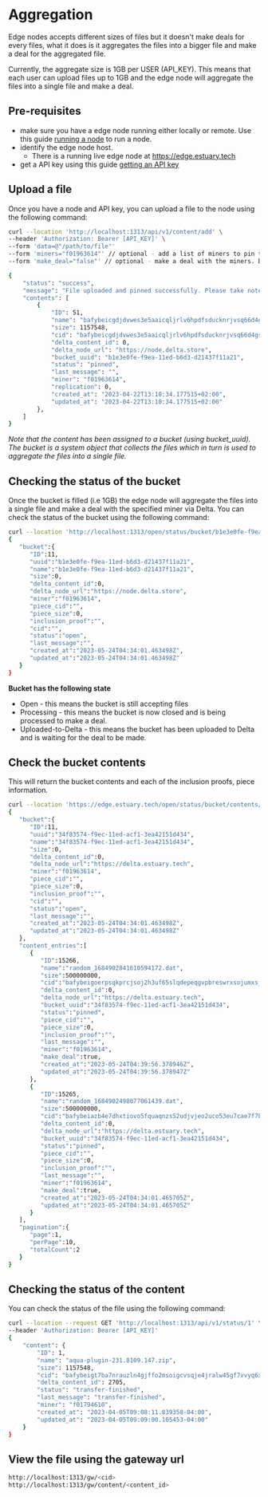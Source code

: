 # Aggregation

Edge nodes accepts different sizes of files but it doesn't make deals for every files, what it does is it aggregates the files into a bigger file and make a deal for the aggregated file.

Currently, the aggregate size is 1GB per USER (API_KEY). This means that each user can upload files up to 1GB and the edge node will aggregate the files into a single file and make a deal.

## Pre-requisites
- make sure you have a edge node running either locally or remote. Use this guide [running a node](running_node.md) to run a node.
- identify the edge node host.
  - There is a running live edge node at https://edge.estuary.tech
- get a API key using this guide [getting an API key](getting-api-key.md)

## Upload a file
Once you have a node and API key, you can upload a file to the node using the following command:
```bash
curl --location 'http://localhost:1313/api/v1/content/add' \
--header 'Authorization: Bearer [API_KEY]' \
--form 'data=@"/path/to/file"'
--form 'miners="f01963614"' // optional - add a list of miners to pin the file to
--form 'make_deal="false"' // optional - make a deal with the miners. Default is true.

{
    "status": "success",
    "message": "File uploaded and pinned successfully. Please take note of the ids.",
    "contents": [
        {
            "ID": 51,
            "name": "bafybeicgdjdvwes3e5aaicqljrlv6hpdfsducknrjvsq66d4gsvepolk6y.zip",
            "size": 1157548,
            "cid": "bafybeicgdjdvwes3e5aaicqljrlv6hpdfsducknrjvsq66d4gsvepolk6y",
            "delta_content_id": 0,
            "delta_node_url": "https://node.delta.store",
            "bucket_uuid": "b1e3e0fe-f9ea-11ed-b6d3-d21437f11a21",
            "status": "pinned",
            "last_message": "",
            "miner": "f01963614",
            "replication": 0,
            "created_at": "2023-04-22T13:10:34.177515+02:00",
            "updated_at": "2023-04-22T13:10:34.177515+02:00"
        },
    ]
}
```
*Note that the content has been assigned to a bucket (using bucket_uuid). The bucket is a system object that collects the files which in turn
is used to aggregate the files into a single file.*

## Checking the status of the bucket
Once the bucket is filled (i.e 1GB) the edge node will aggregate the files into a single file and make a deal with the specified miner via Delta.
You can check the status of the bucket using the following command:
```bash
curl --location 'http://localhost:1313/open/status/bucket/b1e3e0fe-f9ea-11ed-b6d3-d21437f11a21'
{
   "bucket":{
      "ID":11,
      "uuid":"b1e3e0fe-f9ea-11ed-b6d3-d21437f11a21",
      "name":"b1e3e0fe-f9ea-11ed-b6d3-d21437f11a21",
      "size":0,
      "delta_content_id":0,
      "delta_node_url":"https://node.delta.store",
      "miner":"f01963614",
      "piece_cid":"",
      "piece_size":0,
      "inclusion_proof":"",
      "cid":"",
      "status":"open",
      "last_message":"",
      "created_at":"2023-05-24T04:34:01.463498Z",
      "updated_at":"2023-05-24T04:34:01.463498Z"
   }
}
````

**Bucket has the following state**
- Open - this means the bucket is still accepting files
- Processing - this means the bucket is now closed and is being processed to make a deal.
- Uploaded-to-Delta - this means the bucket has been uploaded to Delta and is waiting for the deal to be made.

## Check the bucket contents
This will return the bucket contents and each of the inclusion proofs, piece information.
```bash
curl --location 'https://edge.estuary.tech/open/status/bucket/contents/34f83574-f9ec-11ed-acf1-3ea42151d434'
{
   "bucket":{
      "ID":11,
      "uuid":"34f83574-f9ec-11ed-acf1-3ea42151d434",
      "name":"34f83574-f9ec-11ed-acf1-3ea42151d434",
      "size":0,
      "delta_content_id":0,
      "delta_node_url":"https://delta.estuary.tech",
      "miner":"f01963614",
      "piece_cid":"",
      "piece_size":0,
      "inclusion_proof":"",
      "cid":"",
      "status":"open",
      "last_message":"",
      "created_at":"2023-05-24T04:34:01.463498Z",
      "updated_at":"2023-05-24T04:34:01.463498Z"
   },
   "content_entries":[
      {
         "ID":15266,
         "name":"random_1684902841610594172.dat",
         "size":500000000,
         "cid":"bafybeigoerpsqkprcjsoj2h3uf65slqdepeqgvpbreswrxsojumxsjt2ga",
         "delta_content_id":0,
         "delta_node_url":"https://delta.estuary.tech",
         "bucket_uuid":"34f83574-f9ec-11ed-acf1-3ea42151d434",
         "status":"pinned",
         "piece_cid":"",
         "piece_size":0,
         "inclusion_proof":"",
         "last_message":"",
         "miner":"f01963614",
         "make_deal":true,
         "created_at":"2023-05-24T04:39:56.378946Z",
         "updated_at":"2023-05-24T04:39:56.378947Z"
      },
      {
         "ID":15265,
         "name":"random_1684902498077061439.dat",
         "size":500000000,
         "cid":"bafybeiazb4e7dhxtiovo5fquaqnzs52udjvjeo2uco53eu7cae7f7bzdfu",
         "delta_content_id":0,
         "delta_node_url":"https://delta.estuary.tech",
         "bucket_uuid":"34f83574-f9ec-11ed-acf1-3ea42151d434",
         "status":"pinned",
         "piece_cid":"",
         "piece_size":0,
         "inclusion_proof":"",
         "last_message":"",
         "miner":"f01963614",
         "make_deal":true,
         "created_at":"2023-05-24T04:34:01.465705Z",
         "updated_at":"2023-05-24T04:34:01.465705Z"
      }
   ],
   "pagination":{
      "page":1,
      "perPage":10,
      "totalCount":2
   }
} 
```

## Checking the status of the content
You can check the status of the file using the following command:
```bash
curl --location --request GET 'http://localhost:1313/api/v1/status/1' \
--header 'Authorization: Bearer [API_KEY]'
{
    "content": {
        "ID": 1,
        "name": "aqua-plugin-231.8109.147.zip",
        "size": 1157548,
        "cid": "bafybeigt7ba7nrauzln4gjffo2msoigcvsqje4jralw45gf7vvyq6xkrtq",
        "delta_content_id": 2705,
        "status": "transfer-finished",
        "last_message": "transfer-finished",
        "miner": "f01794610",
        "created_at": "2023-04-05T09:08:11.839358-04:00",
        "updated_at": "2023-04-05T09:09:00.105453-04:00"
    }
}
```

## View the file using the gateway url
```bash
http://localhost:1313/gw/<cid>
http://localhost:1313/gw/content/<content_id>
```

